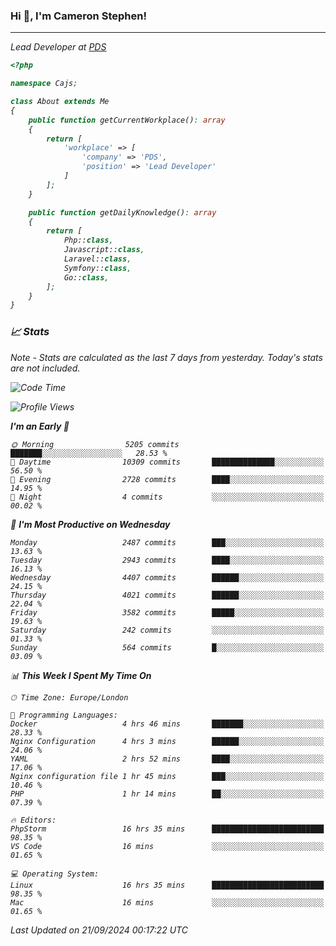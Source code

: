 ### Hi 👋, I'm Cameron Stephen!
<hr>
<p><em>Lead Developer at <a href="https://prindatasolutions.co.uk">PDS</a></p>


```php
<?php

namespace Cajs;

class About extends Me
{
    public function getCurrentWorkplace(): array
    {
        return [
            'workplace' => [
                'company' => 'PDS',
                'position' => 'Lead Developer'
            ]
        ];
    }

    public function getDailyKnowledge(): array
    {
        return [
            Php::class,
            Javascript::class,
            Laravel::class,
            Symfony::class,
            Go::class,
        ];
    }
}
```

### 📈 Stats
<p><em>Note - Stats are calculated as the last 7 days from yesterday. Today's stats are not included.</em></p>


<!--START_SECTION:waka-->
![Code Time](http://img.shields.io/badge/Code%20Time-3%2C955%20hrs%2055%20mins-blue)

![Profile Views](http://img.shields.io/badge/Profile%20Views-4-blue)

**I'm an Early 🐤** 

```text
🌞 Morning                5205 commits        ███████░░░░░░░░░░░░░░░░░░   28.53 % 
🌆 Daytime                10309 commits       ██████████████░░░░░░░░░░░   56.50 % 
🌃 Evening                2728 commits        ████░░░░░░░░░░░░░░░░░░░░░   14.95 % 
🌙 Night                  4 commits           ░░░░░░░░░░░░░░░░░░░░░░░░░   00.02 % 
```
📅 **I'm Most Productive on Wednesday** 

```text
Monday                   2487 commits        ███░░░░░░░░░░░░░░░░░░░░░░   13.63 % 
Tuesday                  2943 commits        ████░░░░░░░░░░░░░░░░░░░░░   16.13 % 
Wednesday                4407 commits        ██████░░░░░░░░░░░░░░░░░░░   24.15 % 
Thursday                 4021 commits        ██████░░░░░░░░░░░░░░░░░░░   22.04 % 
Friday                   3582 commits        █████░░░░░░░░░░░░░░░░░░░░   19.63 % 
Saturday                 242 commits         ░░░░░░░░░░░░░░░░░░░░░░░░░   01.33 % 
Sunday                   564 commits         █░░░░░░░░░░░░░░░░░░░░░░░░   03.09 % 
```


📊 **This Week I Spent My Time On** 

```text
🕑︎ Time Zone: Europe/London

💬 Programming Languages: 
Docker                   4 hrs 46 mins       ███████░░░░░░░░░░░░░░░░░░   28.33 % 
Nginx Configuration      4 hrs 3 mins        ██████░░░░░░░░░░░░░░░░░░░   24.06 % 
YAML                     2 hrs 52 mins       ████░░░░░░░░░░░░░░░░░░░░░   17.06 % 
Nginx configuration file 1 hr 45 mins        ███░░░░░░░░░░░░░░░░░░░░░░   10.46 % 
PHP                      1 hr 14 mins        ██░░░░░░░░░░░░░░░░░░░░░░░   07.39 % 

🔥 Editors: 
PhpStorm                 16 hrs 35 mins      █████████████████████████   98.35 % 
VS Code                  16 mins             ░░░░░░░░░░░░░░░░░░░░░░░░░   01.65 % 

💻 Operating System: 
Linux                    16 hrs 35 mins      █████████████████████████   98.35 % 
Mac                      16 mins             ░░░░░░░░░░░░░░░░░░░░░░░░░   01.65 % 
```


 Last Updated on 21/09/2024 00:17:22 UTC
<!--END_SECTION:waka-->
